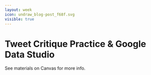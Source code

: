 ```yaml
---
layout: week
icon: undraw_blog-post_f68f.svg
visible: true
---
```


# Tweet Critique Practice & Google Data Studio

See materials on Canvas for more info.

